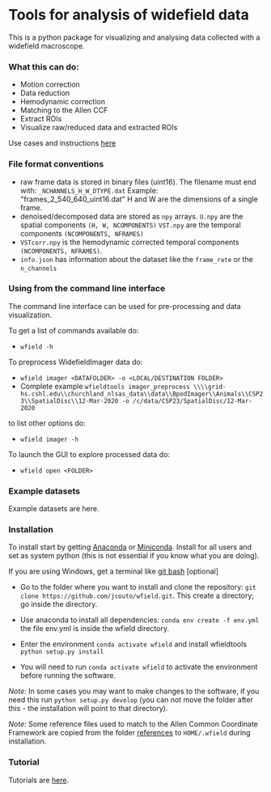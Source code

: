 # Tools for analysis of widefield data 

This is a python package for visualizing and analysing data collected with a widefield macroscope.

### What this can do:
  - Motion correction
  - Data reduction
  - Hemodynamic correction
  - Matching to the Allen CCF
  - Extract ROIs
  - Visualize raw/reduced data and extracted ROIs

Use cases and instructions [here](usecases.md)

### File format conventions

  - raw frame data is stored in binary files (uint16).
  The filename must end with: `_NCHANNELS_H_W_DTYPE.dat`
  Example: "frames_2_540_640_uint16.dat" H and W are the dimensions of a single frame.
  - denoised/decomposed data are stored as `npy` arrays.
  `U.npy` are the spatial components `(H, W, NCOMPONENTS)`
  `VST.npy` are the temporal components `(NCOMPONENTS, NFRAMES)`
  - `VSTcorr.npy` is the hemodynamic corrected temporal components `(NCOMPONENTS, NFRAMES)`.
  - `info.json` has information about the dataset like the `frame_rate` or the `n_channels`
    
### Using from the command line interface

The command line interface can be used for pre-processing and data visualization.

To get a list of commands available do:

- `wfield -h`

To preprocess WidefieldImager data do:

- `wfield imager <DATAFOLDER> -o <LOCAL/DESTINATION FOLDER>`
- Complete example `wfieldtools imager_preprocess \\\\grid-hs.cshl.edu\\churchland_nlsas_data\\data\\BpodImager\\Animals\\CSP23\\SpatialDisc\\12-Mar-2020 -o /c/data/CSP23/SpatialDisc/12-Mar-2020`


to list other options do:

- `wfield imager -h`

To launch the GUI to explore processed data do:

- `wfield open <FOLDER>`

### Example datasets

Example datasets are here.

### Installation

To install start by getting [Anaconda](https://www.anaconda.com/distribution/#download-section) or [Miniconda](https://docs.conda.io/en/latest/miniconda.html). Install for all users and set as system python (this is not essential if you know what you are doing).

If you are using Windows, get a terminal like [git bash](https://git-scm.com/downloads) [optional]

- Go to the folder where you want to install and clone the repository: `git clone https://github.com/jcouto/wfield.git`. This create a directory; go inside the directory.

- Use anaconda to install all dependencies: `conda env create -f env.yml` the file env.yml is inside the wfield directory.

- Enter the environment `conda activate wfield` and install wfieldtools `python setup.py install`

- You will need to run `conda activate wfield` to activate the environment before running the software.

*Note:* In some cases you may want to make changes to the software, if you need this run `python setup.py develop` (you can not move the folder after this - the installation will point to that directory).

*Note:* Some reference files used to match to the Allen Common Coordinate Framework are copied from the folder [references](https://github.com/jcouto/wfield/tree/master/references) to `HOME/.wfield` during installation. 

### Tutorial

Tutorials are [here](https://github.com/jcouto/wfield/tree/master/notebooks).